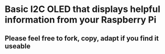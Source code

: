 # Basic I2C OLED that displays helpful information from your Raspberry Pi
## Please feel free to fork, copy, adapt if you find it useable




